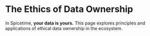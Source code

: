 # The Ethics of Data Ownership

In Spicetime, **your data is yours.** This page explores principles and applications of ethical data ownership in the ecosystem.
